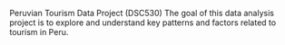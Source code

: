 Peruvian Tourism Data Project (DSC530)
The goal of this data analysis project is to explore and understand key patterns and factors related to tourism in Peru.
